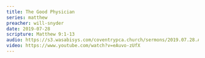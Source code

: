 ```yaml
---
title: The Good Physician
series: matthew
preacher: will-snyder
date: 2019-07-28
scripture: Matthew 9:1-13
audio: https://s3.wasabisys.com/coventrypca.church/sermons/2019.07.28.A%20The%20Good%20Physician%20-%20Will%20Snyder.mp3
video: https://www.youtube.com/watch?v=eAuvo-zUfX
---
```

